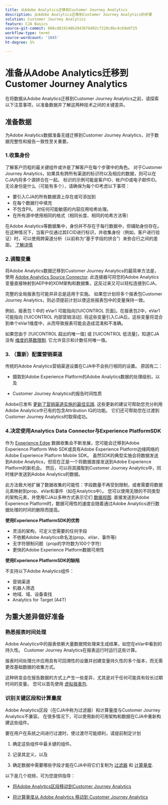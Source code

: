 ```yaml
---
title: 从Adobe Analytics迁移到Customer Journey Analytics
description: 从Adobe Analytics迁移到Customer Journey Analytics的步骤
solution: Customer Journey Analytics
feature: CJA Basics
source-git-commit: 868cd819148b29436fbd92cf220c8bc4cb9e0725
workflow-type: tm+mt
source-wordcount: '1045'
ht-degree: 5%

---
```



# 准备从Adobe Analytics迁移到Customer Journey Analytics

在将数据从Adobe Analytics迁移到Customer Journey Analytics之前，请探索以下注意事项，以准备数据并了解这两种技术之间的关键差异。

## 准备数据

为Adobe Analytics数据准备无缝迁移到Customer Journey Analytics，对于数据完整性和报告一致性至关重要。

### 1.收集身份

了解客户历程的最关键组件或许是了解客户在每个步骤中的角色。 对于Customer Journey Analytics，如果具有跨所有渠道的标识符以及相应的数据，则可以在CJA内将多个源拼合在一起。
标识的示例可能是客户ID、帐户ID或电子邮件ID。 无论身份是什么（可能有多个），请确保为每个ID考虑以下事项：

* 要引入CJA的所有数据源上存在或可添加到
* 在每个数据行中填充
* 不包含PII。 对任何可能敏感的内容应用哈希处理。
* 在所有源中使用相同的格式（相同长度、相同的哈希方法等）

在Adobe Analytics等数据集中，身份并不存在于每行数据中，但辅助身份存在。 在这种情况下，当客户仅通过其ECID进行标识，并收集身份（例如，客户进行验证）时，可以使用跨渠道分析（以前称为“基于字段的拼合”）来弥合行之间的差距。 [了解详情](https://experienceleague.adobe.com/docs/analytics-platform/using/cja-connections/cca/overview.html?lang=zh-Hans)

### 2.调整变量

将Adobe Analytics数据迁移到Customer Journey Analytics的最简单方法是，使用 [Adobe Analytics Source Connector](https://experienceleague.adobe.com/docs/experience-platform/sources/ui-tutorials/create/adobe-applications/analytics.html?lang=zh-Hans). 此连接器可将您的Adobe Analytics变量直接映射到AEP中的XDM架构和数据集，这反过来又可以轻松连接到CJA。

完整的全局报表包可能并非总是适用于实施。 如果您计划将多个报表包Customer Journey Analytics，则必须提前计划以使这些报表包中的变量保持一致。

例如，报表包 1 中的 eVar1 可能指向[!UICONTROL 页面]。在报表包2中，eVar1可能指向 [!UICONTROL 内部营销活动]. 将这些变量引入CJA后，这些变量将混合到单个eVar1维度中，从而导致报表可能会造成混淆和不准确。

如果您由于 [!UICONTROL 超出的唯一值] 或 [!UICONTROL 低流量]，知道CJA没有 [维度的基数限制](/help/components/dimensions/high-cardinality.md). 它允许显示和计数任何唯一值。

### 3. （重新）配置营销渠道

传统的Adobe Analytics营销渠道设置在CJA中不会执行相同的设置。 原因有二：

* 摄取到Adobe Experience Platform的Adobe Analytics数据的处理级别，以及

* Customer Journey Analytics的报告时间性质

Adobe已发布 [更新了营销渠道实施的最佳实践](https://experienceleague.adobe.com/docs/analytics/components/marketing-channels/mchannel-best-practices.html?lang=en). 这些更新的建议可帮助您充分利用Adobe Analytics中已有的包含Attribution IQ的功能。 它们还可帮助您在过渡到Customer Journey Analytics时取得成功。

### 4.决定使用Analytics Data Connector与Experience PlatformSDK

作为 [Experience Edge](https://experienceleague.adobe.com/docs/experience-platform/edge/home.html?lang=zh-Hans) 数据收集会不断发展，您可能会迁移到Adobe Experience Platform Web SDK或具有Adobe Experience Platform边缘网络的Adobe Experience Platform Mobile SDK。 虽然SDK的典型实施会将数据发送到Adobe Analytics，但现在正是一个将数据直接发送到Adobe Experience Platform的新机会。 然后，可以将其摄取到Customer Journey Analytics中，同时维护发送到Adobe Analytics的数据。

此方法极大地扩展了数据收集的可能性：字段数量不再受到限制，或者需要将数据元素映射到prop、eVar和事件（如在Analytics中）。 您可以使用无限的不同类型的架构元素，并使用CJA以多种方式表示它们 [数据视图](/help/data-views/data-views.md). 直接发送到Adobe Experience Platform时，数据可用性的速度会随着通过Adobe Analytics进行数据处理的时间的删除而提高。

**使用Experience PlatformSDK的优势**

* 灵活的架构，可定义您需要的任何字段
* 不依赖Adobe Analytics命名法(prop、eVar、事件等)
* 无字符限制问题（prop的字符数为100个字符）
* 更快的Adobe Experience Platform数据可用性

**使用Experience PlatformSDK的缺陷**

不支持以下Adobe Analytics组件：

* 营销渠道
* 机器人筛选
* 地域、域、设备查找
* Analytics for Target (A4T)

## 为重大差异做好准备

### 熟悉报表时间处理

Adobe Analytics中的报表依赖大量数据预处理来生成结果，如您在eVar中看到的持久性。 Customer Journey Analytics在报表运行时运行这些计算。

报表时间处理允许应用具有可回溯性的设置并创建变量持久性的多个版本，而无需更改基础数据的收集方式。

这种转变会在报告数据的方式上产生一些差异，尤其是对于任何可能具有较长过期时间的变量。 您可以首先使用 [虚拟报表包](https://experienceleague.adobe.com/docs/analytics/components/virtual-report-suites/vrs-report-time-processing.html).

### 识别关键区段和计算量度

Adobe Analytics区段（在CJA中称为过滤器）和计算量度与Customer Journey Analytics不兼容。 在很多情况下，可以使用新的可用架构和数据在CJA中重新构建这些组件。

要在用户在系统之间进行过渡时，使过渡尽可能顺利，请提前制定计划

1. 确定这些组件中最关键的组件。

1. 记录其定义，以及

1. 确定数据中需要哪些字段才能在CJA中将它们复制为 [过滤器](/help/components/filters/filters-overview.md) 和 [计算量度](/help/components/calc-metrics/calc-metr-overview.md).

以下是几个视频，可为您提供指导：

* [将Adobe Analytics区段移动到Customer Journey Analytics](https://experienceleague.adobe.com/docs/customer-journey-analytics-learn/tutorials/moving-adobe-analytics-segments-to-customer-journey-analytics.html?lang=en)

* [将计算量度从 Adobe Analytics 移动到 Customer Journey Analytics](https://experienceleague.adobe.com/docs/customer-journey-analytics-learn/tutorials/moving-your-calculated-metrics-from-adobe-analytics-to-customer-journey-analytics.html?lang=en)
